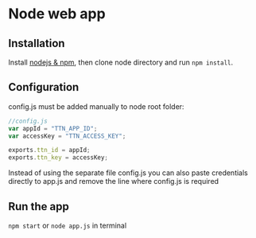 # Node web app

## Installation
Install [nodejs & npm](https://docs.npmjs.com/getting-started/installing-node), then clone node directory and run `npm install`.

## Configuration
config.js must be added manually to node root folder:

```javascript
//config.js
var appId = "TTN_APP_ID";
var accessKey = "TTN_ACCESS_KEY";

exports.ttn_id = appId;
exports.ttn_key = accessKey;
```
Instead of using the separate file config.js you can also paste credentials directly to app.js and remove the line where config.js is required

## Run the app

`npm start` or `node app.js` in terminal

